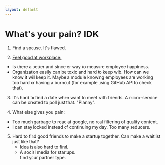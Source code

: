 ```yaml
---
layout: default
---
```


# What's your pain? IDK

1. Find a spouse. It's flawed. 

2. <u>Feel good at workplace:</u>  
- Is there a better and sincerer way to measure employee happiness.  
- Organization easily can be toxic and hard to keep wlb. How can we know it will keep it. 
Maybe a module knowing employees are working too hard or having a burnout (for example using GitHub API to check that).

3. It's hard to find a date when want to meet with friends. A micro-service can be created to poll just that. "Planny".

4. What else gives you pain: 
- Too much garbage to read at google, no real filtering of quality content. 
- I can stay locked instead of continuing my day. Too many seducers. 

5. Hard to find good friends to make a startup together. Can make a waitlist just like that? 
    - Idea is also hard to find. 
    - A social media for startups.  
    find your partner type.

